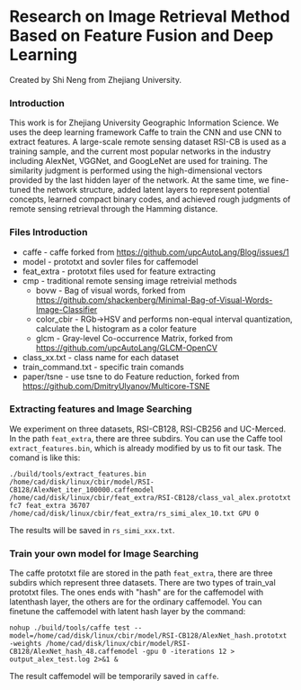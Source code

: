 # Research on Image Retrieval Method Based on Feature Fusion and Deep Learning
Created by Shi Neng from Zhejiang University.

### Introduction 
This work is for Zhejiang University Geographic Information Science. We  uses the deep learning framework Caffe to train the CNN and use CNN to extract features. A large-scale remote sensing dataset RSI-CB is used as a training sample, and the current most popular networks in the industry including AlexNet, VGGNet, and GoogLeNet are used for training. The similarity judgment is performed using the high-dimensional vectors provided by the last hidden layer of the network. At the same time, we fine-tuned the network structure, added latent layers to represent potential concepts, learned compact binary codes, and achieved rough judgments of remote sensing retrieval through the Hamming distance. 

### Files Introduction
- caffe - caffe forked from https://github.com/upcAutoLang/Blog/issues/1
- model - prototxt and sovler files for caffemodel
- feat_extra - prototxt files used for feature extracting
- cmp - traditional remote sensing image retreivial methods 
    - bovw - Bag of visual words, forked from https://github.com/shackenberg/Minimal-Bag-of-Visual-Words-Image-Classifier
    - color_cbir - RGb->HSV and performs non-equal interval quantization,  calculate the L histogram as a color feature
    - glcm - Gray-level Co-occurrence Matrix, forked from https://github.com/upcAutoLang/GLCM-OpenCV
- class_xx.txt - class name for each dataset
- train_command.txt - specific train comands 
- paper/tsne - use tsne to do Feature reduction, forked from https://github.com/DmitryUlyanov/Multicore-TSNE

### Extracting features and Image Searching 
We experiment on three datasets, RSI-CB128, RSI-CB256 and UC-Merced. In the path `feat_extra`, there are three subdirs. You can use the Caffe tool  `extract_features.bin`, which is already modified by us to fit our task. The comand is like this:

    ./build/tools/extract_features.bin /home/cad/disk/linux/cbir/model/RSI-CB128/AlexNet_iter_100000.caffemodel /home/cad/disk/linux/cbir/feat_extra/RSI-CB128/class_val_alex.prototxt fc7 feat_extra 36707 /home/cad/disk/linux/cbir/feat_extra/rs_simi_alex_10.txt GPU 0
    
The results will be saved in `rs_simi_xxx.txt`.

### Train your own model for Image Searching 
The caffe prototxt file are stored in the path `feat_extra`, there are three subdirs which represent three datasets.  There are two types of train_val prototxt files. The ones ends with "hash" are for the caffemodel with latenthash layer, the others are for the ordinary caffemodel. You can finetune the caffemodel with latent hash layer by the command:

    nohup ./build/tools/caffe test --model=/home/cad/disk/linux/cbir/model/RSI-CB128/AlexNet_hash.prototxt -weights /home/cad/disk/linux/cbir/model/RSI-CB128/AlexNet_hash_48.caffemodel -gpu 0 -iterations 12 > output_alex_test.log 2>&1 &
    
The result caffemodel will be temporarily saved in `caffe`.

